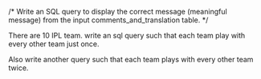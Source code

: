 /* Write an SQL query to display the correct message (meaningful message) from the input
comments_and_translation table. */


There are 10 IPL team. write an sql query such that each team play with every other team just once.

Also write another query such that each team plays with every other team twice.

